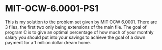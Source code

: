# MIT-OCW-6.0001-PS1

This is my solution to the problem set given by MIT OCW 6.0001. There are 3 files, the first two only being extensions of
the main file. The goal of program C is to give an optimal percentage of how much of your monthly salary you should put into your savings
to achieve the goal of a down payment for a 1 million dollar dream home. 
